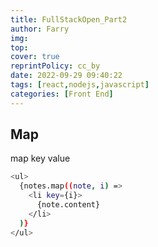 ```yaml
---
title: FullStackOpen_Part2
author: Farry
img: 
top: 
cover: true
reprintPolicy: cc_by
date: 2022-09-29 09:40:22
tags: [react,nodejs,javascript]
categories: [Front End]
---
```

## Map
map key value
``` bash
<ul>
  {notes.map((note, i) =>
    <li key={i}>
      {note.content}
    </li>
  )}
</ul>
```
### 


### 


### 


### 

